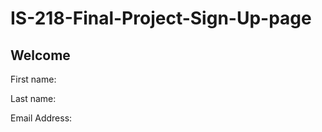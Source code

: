 # IS-218-Final-Project-Sign-Up-page

<?php
	$first_name = $_GET['first_name'];
	$last_name = $GET['last_name'];
	$email = $GET['email'];
?> 
<!DOCTYPE html>
<html> 
  <head> 
	  <link rel="stylesheet" type="text/css" href="main.css"> 
	</head> 
	<body> 
	<h2>Welcome</h2>
	<p>First name: <?php echo $first_name; ?></p>
	<p>Last name: <?php echo $last_name; ?></p>
	<p>Email Address: <?php echo $email; ?></p>
	</body>
</html>
